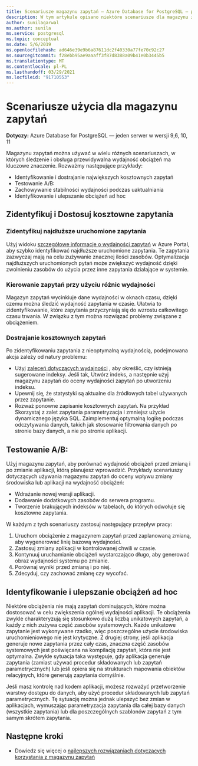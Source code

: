 ```yaml
---
title: Scenariusze magazynu zapytań — Azure Database for PostgreSQL — pojedynczy serwer
description: W tym artykule opisano niektóre scenariusze dla magazynu zapytań w Azure Database for PostgreSQL-pojedynczym serwerze.
author: sunilagarwal
ms.author: sunila
ms.service: postgresql
ms.topic: conceptual
ms.date: 5/6/2019
ms.openlocfilehash: ad646e39e9b6a87611dc2f40330a77fe70c92c27
ms.sourcegitcommit: f28ebb95ae9aaaff3f87d8388a09b41e0b3445b5
ms.translationtype: MT
ms.contentlocale: pl-PL
ms.lasthandoff: 03/29/2021
ms.locfileid: "91710553"
---
```

# <a name="usage-scenarios-for-query-store"></a>Scenariusze użycia dla magazynu zapytań

**Dotyczy:** Azure Database for PostgreSQL — jeden serwer w wersji 9,6, 10, 11

Magazynu zapytań można używać w wielu różnych scenariuszach, w których śledzenie i obsługa przewidywalna wydajność obciążeń ma kluczowe znaczenie. Rozważmy następujące przykłady: 
- Identyfikowanie i dostrajanie największych kosztownych zapytań 
- Testowanie A/B: 
- Zachowywanie stabilności wydajności podczas uaktualniania 
- Identyfikowanie i ulepszanie obciążeń ad hoc 

## <a name="identify-and-tune-expensive-queries"></a>Zidentyfikuj i Dostosuj kosztowne zapytania 

### <a name="identify-longest-running-queries"></a>Zidentyfikuj najdłuższe uruchomione zapytania 
Użyj widoku [szczegółowe informacje o wydajności zapytań](concepts-query-performance-insight.md) w Azure Portal, aby szybko identyfikować najdłuższe uruchomione zapytania. Te zapytania zazwyczaj mają na celu zużywanie znacznej ilości zasobów. Optymalizacja najdłuższych uruchomionych pytań może zwiększyć wydajność dzięki zwolnieniu zasobów do użycia przez inne zapytania działające w systemie. 

### <a name="target-queries-with-performance-deltas"></a>Kierowanie zapytań przy użyciu różnic wydajności 
Magazyn zapytań wycinkiuje dane wydajności w oknach czasu, dzięki czemu można śledzić wydajność zapytania w czasie. Ułatwia to zidentyfikowanie, które zapytania przyczyniają się do wzrostu całkowitego czasu trwania. W związku z tym można rozwiązać problemy związane z obciążeniem.

### <a name="tuning-expensive-queries"></a>Dostrajanie kosztownych zapytań 
Po zidentyfikowaniu zapytania z nieoptymalną wydajnością, podejmowana akcja zależy od natury problemu: 
- Użyj [zaleceń dotyczących wydajności](concepts-performance-recommendations.md) , aby określić, czy istnieją sugerowane indeksy. Jeśli tak, Utwórz indeks, a następnie użyj magazynu zapytań do oceny wydajności zapytań po utworzeniu indeksu. 
- Upewnij się, że statystyki są aktualne dla źródłowych tabel używanych przez zapytanie.
- Rozważ ponowne zapisanie kosztownych zapytań. Na przykład Skorzystaj z zalet zapytania parametryzacja i zmniejsz użycie dynamicznego języka SQL. Zaimplementuj optymalną logikę podczas odczytywania danych, takich jak stosowanie filtrowania danych po stronie bazy danych, a nie po stronie aplikacji. 


## <a name="ab-testing"></a>Testowanie A/B: 
Użyj magazynu zapytań, aby porównać wydajność obciążeń przed zmianą i po zmianie aplikacji, którą planujesz wprowadzić. Przykłady scenariuszy dotyczących używania magazynu zapytań do oceny wpływu zmiany środowiska lub aplikacji na wydajność obciążeń: 
- Wdrażanie nowej wersji aplikacji. 
- Dodawanie dodatkowych zasobów do serwera programu. 
- Tworzenie brakujących indeksów w tabelach, do których odwołuje się kosztowne zapytania. 
 
W każdym z tych scenariuszy zastosuj następujący przepływ pracy: 
1. Uruchom obciążenie z magazynem zapytań przed zaplanowaną zmianą, aby wygenerować linię bazową wydajności. 
2. Zastosuj zmiany aplikacji w kontrolowanej chwili w czasie. 
3. Kontynuuj uruchamianie obciążeń wystarczająco długo, aby generować obraz wydajności systemu po zmianie. 
4. Porównaj wyniki przed zmianą i po niej. 
5. Zdecyduj, czy zachować zmianę czy wycofać. 


## <a name="identify-and-improve-ad-hoc-workloads"></a>Identyfikowanie i ulepszanie obciążeń ad hoc 
Niektóre obciążenia nie mają zapytań dominujących, które można dostosować w celu zwiększenia ogólnej wydajności aplikacji. Te obciążenia zwykle charakteryzują się stosunkowo dużą liczbą unikatowych zapytań, a każdy z nich zużywa część zasobów systemowych. Każde unikatowe zapytanie jest wykonywane rzadko, więc poszczególne użycie środowiska uruchomieniowego nie jest krytyczne. Z drugiej strony, jeśli aplikacja generuje nowe zapytania przez cały czas, znaczna część zasobów systemowych jest poświęcana na kompilację zapytań, która nie jest optymalna. Zwykle sytuacja taka występuje, gdy aplikacja generuje zapytania (zamiast używać procedur składowanych lub zapytań parametrycznych) lub jeśli opiera się na strukturach mapowania obiektów relacyjnych, które generują zapytania domyślnie. 
 
Jeśli masz kontrolę nad kodem aplikacji, możesz rozważyć przetworzenie warstwy dostępu do danych, aby użyć procedur składowanych lub zapytań parametrycznych. Tę sytuację można jednak ulepszyć bez zmian w aplikacjach, wymuszając parametryzacja zapytania dla całej bazy danych (wszystkie zapytania) lub dla poszczególnych szablonów zapytań z tym samym skrótem zapytania. 

## <a name="next-steps"></a>Następne kroki
- Dowiedz się więcej o [najlepszych rozwiązaniach dotyczących korzystania z magazynu zapytań](concepts-query-store-best-practices.md)